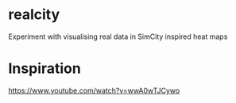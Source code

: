 # realcity
Experiment with visualising real data in SimCity inspired heat maps


# Inspiration

https://www.youtube.com/watch?v=wwA0wTJCywo

